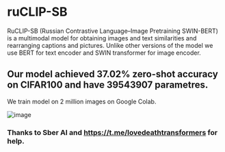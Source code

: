 # ruCLIP-SB
RuCLIP-SB (Russian Contrastive Language–Image Pretraining SWIN-BERT) is a multimodal model for obtaining images and text similarities and rearranging captions and pictures. Unlike other versions of the model we use BERT for text encoder and SWIN transformer for image encoder. 

## Our model achieved 37.02% zero-shot accuracy on CIFAR100 and have 39543907 parametres. 
We train model on 2 million images on Google Colab.


![image](https://github.com/cene555/ruCLIP-SB/blob/main/pictures/Similarity.png)


### Thanks to Sber AI and https://t.me/lovedeathtransformers for help.
